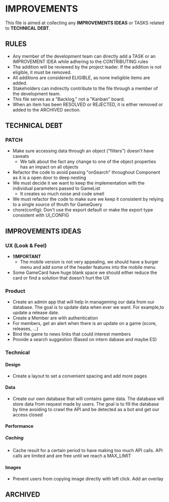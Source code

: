 # IMPROVEMENTS

This file is aimed at collecting any **IMPROVEMENTS IDEAS** or TASKS related to **TECHNICAL DEBT**.

## RULES

- Any member of the development team can directly add a TASK or an IMPROVEMENT IDEA while adhering to the CONTRIBUTING rules
- The addition will be reviewed by the project leader. If the addition is not eligible, it must be removed.
- All additions are considered ELIGIBLE, as none ineligible items are added.
- Stakeholders can indirectly contribute to the file through a member of the development team.
- This file serves as a "Backlog," not a "Kanban" board.
- When an item has been RESOLVED or REJECTED, it is either removed or added to the ARCHIVED section.

## TECHNICAL DEBT

### PATCH

- Make sure accessing data through an object ("filters") doesn't have caveats
  - We talk about the fact any change to one of the object properties has an impact on all objects
- Refactor the code to avoid passing "onSearch" throughout Component as it is a open door to deep nesting
- We must decide it we want to keep the implementation with the individual parameters passed to GameList
  - It creates so much noise and code smell
- We must refactor the code to make sure we keep it consistent by relying to a single source of thruth for GameQuery
- chore(config): Don't use the export default or make the export type consistent with UI_CONFIG

## IMPROVEMENTS IDEAS

### UX (Look & Feel)

- **!IMPORTANT**
  - The mobile version is not very appealing, we should have a burger menu and add some of the header features into the mobile menu
- Some GameCard have huge blank space we should either reduce the card or find a solution that doesn't hurt the UX

### Product

- Create an admin app that will help in manageming our data from our database. The goal is to update data when ever we want. For example,to update a release date.
- Create a Member are with authentication
- For members, get an alert when there is an update on a game (score, releases, ...)
- Bind the game to news links that could interest members
- Provide a search suggestion (Based on intern dabase and maybe ES)

### Technical

#### Design

- Create a layout to set a convenient spacing and add more pages

#### Data

- Create our own database that will contains game data. The database will store data from request made by users. The goal is to fill the database by time avoiding to crawl the API and be detected as a bot and get our access closed

#### Performance

##### Caching

- Cache result for a certain period to have making too much API calls. API calls are limited and are free until we reach a MAX_LIMIT

#### Images

- Prevent users from copying image directly with left click. Add an overlay

## ARCHIVED
